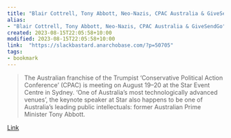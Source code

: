 ```yaml
---
title: "Blair Cottrell, Tony Abbott, Neo-Nazis, CPAC Australia & GiveSendGo"
alias:
- "Blair Cottrell, Tony Abbott, Neo-Nazis, CPAC Australia & GiveSendGo"
created: 2023-08-15T22:05:58+10:00
modified: 2023-08-15T22:05:58+10:00
link:  "https://slackbastard.anarchobase.com/?p=50705"
tags:
- bookmark
---
```


> The Australian franchise of the Trumpist ‘Conservative Political Action Conference’ (CPAC) is meeting on August 19–20 at the Star Event Centre in Sydney. ‘One of Australia’s most technologically advanced venues’, the keynote speaker at Star also happens to be one of Australia’s leading public intellectuals: former Australian Prime Minister Tony Abbott.

[Link](https://slackbastard.anarchobase.com/?p=50705)
